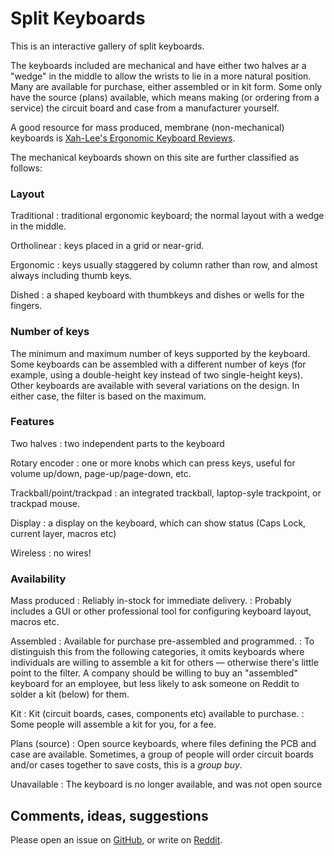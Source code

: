 # Split Keyboards

This is an interactive gallery of split keyboards.

The keyboards included are mechanical and have either two halves ar a "wedge" in the middle to allow the wrists to lie in a more natural position.  Many are available for purchase, either assembled or in kit form.  Some only have the source (plans) available, which means making (or ordering from a service) the circuit board and case from a manufacturer yourself.

A good resource for mass produced, membrane (non-mechanical) keyboards is [Xah-Lee's Ergonomic Keyboard Reviews](http://xahlee.info/kbd/ergonomic_keyboards_index.html).

The mechanical keyboards shown on this site are further classified as follows:

### Layout
Traditional
: traditional ergonomic keyboard; the normal layout with a wedge in the middle.

Ortholinear
: keys placed in a grid or near-grid.

Ergonomic
: keys usually staggered by column rather than row, and almost always including thumb keys.

Dished
: a shaped keyboard with thumbkeys and dishes or wells for the fingers.

### Number of keys
The minimum and maximum number of keys supported by the keyboard.  Some keyboards can be assembled with a different number of keys (for example, using a double-height key instead of two single-height keys).  Other keyboards are available with several variations on the design.  In either case, the filter is based on the maximum.

### Features

Two halves
: two independent parts to the keyboard

Rotary encoder
: one or more knobs which can press keys, useful for volume up/down, page-up/page-down, etc.

Trackball/point/trackpad
: an integrated trackball, laptop-syle trackpoint, or trackpad mouse.

Display
: a display on the keyboard, which can show status (Caps Lock, current layer, macros etc)

Wireless
: no wires!

### Availability
Mass produced
: Reliably in-stock for immediate delivery.
: Probably includes a GUI or other professional tool for configuring keyboard layout, macros etc.

Assembled
: Available for purchase pre-assembled and programmed.
: To distinguish this from the following categories, it omits keyboards where individuals are willing to assemble a kit for others — otherwise there's little point to the filter.  A company should be willing to buy an "assembled" keyboard for an employee, but less likely to ask someone on Reddit to solder a kit (below) for them.

Kit
: Kit (circuit boards, cases, components etc) available to purchase.
: Some people will assemble a kit for you, for a fee.

Plans (source)
: Open source keyboards, where files defining the PCB and case are available.  Sometimes, a group of people will order circuit boards and/or cases together to save costs, this is a *group buy*.

Unavailable
: The keyboard is no longer available, and was not open source

## Comments, ideas, suggestions

Please open an issue on [GitHub](https://github.com/Aposymbiont/split-keyboards/), or write on [Reddit](https://www.reddit.com/r/ErgoMechKeyboards/comments/iqw18b/split_keyboards_interactive_gallery/).
